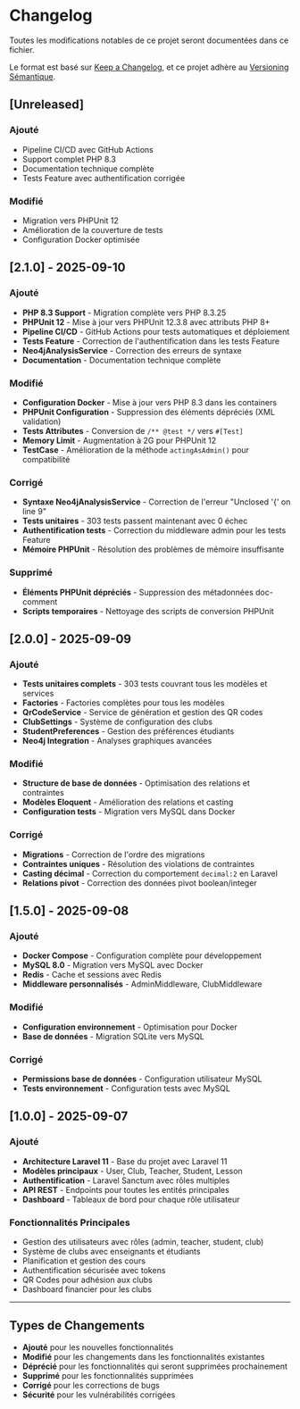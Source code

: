# Changelog

Toutes les modifications notables de ce projet seront documentées dans ce fichier.

Le format est basé sur [Keep a Changelog](https://keepachangelog.com/en/1.0.0/),
et ce projet adhère au [Versioning Sémantique](https://semver.org/spec/v2.0.0.html).

## [Unreleased]

### Ajouté
- Pipeline CI/CD avec GitHub Actions
- Support complet PHP 8.3
- Documentation technique complète
- Tests Feature avec authentification corrigée

### Modifié
- Migration vers PHPUnit 12
- Amélioration de la couverture de tests
- Configuration Docker optimisée

## [2.1.0] - 2025-09-10

### Ajouté
- **PHP 8.3 Support** - Migration complète vers PHP 8.3.25
- **PHPUnit 12** - Mise à jour vers PHPUnit 12.3.8 avec attributs PHP 8+
- **Pipeline CI/CD** - GitHub Actions pour tests automatiques et déploiement
- **Tests Feature** - Correction de l'authentification dans les tests Feature
- **Neo4jAnalysisService** - Correction des erreurs de syntaxe
- **Documentation** - Documentation technique complète

### Modifié
- **Configuration Docker** - Mise à jour vers PHP 8.3 dans les containers
- **PHPUnit Configuration** - Suppression des éléments dépréciés (XML validation)
- **Tests Attributes** - Conversion de `/** @test */` vers `#[Test]`
- **Memory Limit** - Augmentation à 2G pour PHPUnit 12
- **TestCase** - Amélioration de la méthode `actingAsAdmin()` pour compatibilité

### Corrigé
- **Syntaxe Neo4jAnalysisService** - Correction de l'erreur "Unclosed '{' on line 9"
- **Tests unitaires** - 303 tests passent maintenant avec 0 échec
- **Authentification tests** - Correction du middleware admin pour les tests Feature
- **Mémoire PHPUnit** - Résolution des problèmes de mémoire insuffisante

### Supprimé
- **Éléments PHPUnit dépréciés** - Suppression des métadonnées doc-comment
- **Scripts temporaires** - Nettoyage des scripts de conversion PHPUnit

## [2.0.0] - 2025-09-09

### Ajouté
- **Tests unitaires complets** - 303 tests couvrant tous les modèles et services
- **Factories** - Factories complètes pour tous les modèles
- **QrCodeService** - Service de génération et gestion des QR codes
- **ClubSettings** - Système de configuration des clubs
- **StudentPreferences** - Gestion des préférences étudiants
- **Neo4j Integration** - Analyses graphiques avancées

### Modifié
- **Structure de base de données** - Optimisation des relations et contraintes
- **Modèles Eloquent** - Amélioration des relations et casting
- **Configuration tests** - Migration vers MySQL dans Docker

### Corrigé
- **Migrations** - Correction de l'ordre des migrations
- **Contraintes uniques** - Résolution des violations de contraintes
- **Casting décimal** - Correction du comportement `decimal:2` en Laravel
- **Relations pivot** - Correction des données pivot boolean/integer

## [1.5.0] - 2025-09-08

### Ajouté
- **Docker Compose** - Configuration complète pour développement
- **MySQL 8.0** - Migration vers MySQL avec Docker
- **Redis** - Cache et sessions avec Redis
- **Middleware personnalisés** - AdminMiddleware, ClubMiddleware

### Modifié
- **Configuration environnement** - Optimisation pour Docker
- **Base de données** - Migration SQLite vers MySQL

### Corrigé
- **Permissions base de données** - Configuration utilisateur MySQL
- **Tests environnement** - Configuration tests avec MySQL

## [1.0.0] - 2025-09-07

### Ajouté
- **Architecture Laravel 11** - Base du projet avec Laravel 11
- **Modèles principaux** - User, Club, Teacher, Student, Lesson
- **Authentification** - Laravel Sanctum avec rôles multiples
- **API REST** - Endpoints pour toutes les entités principales
- **Dashboard** - Tableaux de bord pour chaque rôle utilisateur

### Fonctionnalités Principales
- Gestion des utilisateurs avec rôles (admin, teacher, student, club)
- Système de clubs avec enseignants et étudiants
- Planification et gestion des cours
- Authentification sécurisée avec tokens
- QR Codes pour adhésion aux clubs
- Dashboard financier pour les clubs

---

## Types de Changements

- **Ajouté** pour les nouvelles fonctionnalités
- **Modifié** pour les changements dans les fonctionnalités existantes
- **Déprécié** pour les fonctionnalités qui seront supprimées prochainement
- **Supprimé** pour les fonctionnalités supprimées
- **Corrigé** pour les corrections de bugs
- **Sécurité** pour les vulnérabilités corrigées
